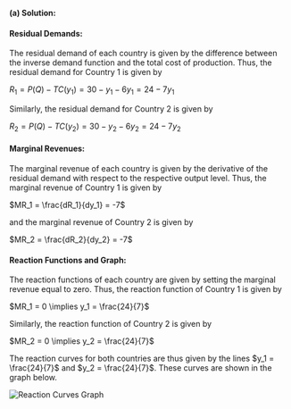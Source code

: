 

**(a) Solution:**
#### Residual Demands: 
The residual demand of each country is given by the difference between the inverse demand function and the total cost of production. Thus, the residual demand for Country 1 is given by

$R_1 = P(Q) - TC(y_1) = 30 - y_1 - 6y_1 = 24 - 7y_1$

Similarly, the residual demand for Country 2 is given by

$R_2 = P(Q) - TC(y_2) = 30 - y_2 - 6y_2 = 24 - 7y_2$

#### Marginal Revenues: 
The marginal revenue of each country is given by the derivative of the residual demand with respect to the respective output level. Thus, the marginal revenue of Country 1 is given by

$MR_1 = \frac{dR_1}{dy_1} = -7$

and the marginal revenue of Country 2 is given by

$MR_2 = \frac{dR_2}{dy_2} = -7$

#### Reaction Functions and Graph: 
The reaction functions of each country are given by setting the marginal revenue equal to zero. Thus, the reaction function of Country 1 is given by

$MR_1 = 0 \implies y_1 = \frac{24}{7}$

Similarly, the reaction function of Country 2 is given by

$MR_2 = 0 \implies y_2 = \frac{24}{7}$

The reaction curves for both countries are thus given by the lines $y_1 = \frac{24}{7}$ and $y_2 = \frac{24}{7}$. These curves are shown in the graph below.

![Reaction Curves Graph](https://github.com/jessecaihu/economics/blob/master/reaction_curves_graph.png?raw=true)
